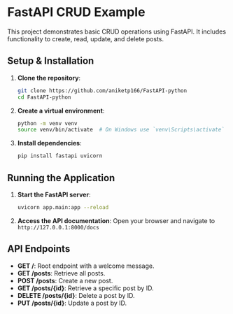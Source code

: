 # FastAPI CRUD Example

This project demonstrates basic CRUD operations using FastAPI. It includes functionality to create, read, update, and delete posts.

## Setup & Installation

1. **Clone the repository**:
    ```bash
    git clone https://github.com/aniketp166/FastAPI-python
    cd FastAPI-python
    ```

2. **Create a virtual environment**:
    ```bash
    python -m venv venv
    source venv/bin/activate  # On Windows use `venv\Scripts\activate`
    ```

3. **Install dependencies**:
    ```bash
    pip install fastapi uvicorn
    ```

## Running the Application

1. **Start the FastAPI server**:
    ```bash
    uvicorn app.main:app --reload
    ```

2. **Access the API documentation**:
    Open your browser and navigate to `http://127.0.0.1:8000/docs`

## API Endpoints

- **GET /**: Root endpoint with a welcome message.
- **GET /posts**: Retrieve all posts.
- **POST /posts**: Create a new post.
- **GET /posts/{id}**: Retrieve a specific post by ID.
- **DELETE /posts/{id}**: Delete a post by ID.
- **PUT /posts/{id}**: Update a post by ID.


